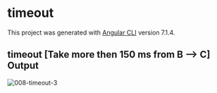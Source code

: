 # timeout

This project was generated with [Angular CLI](https://github.com/angular/angular-cli) version 7.1.4.

## timeout [Take more then 150 ms from B --> C] Output
![008-timeout-3](https://user-images.githubusercontent.com/30646609/62548141-f3adf000-b883-11e9-8807-d606afa0c2d3.JPG)



